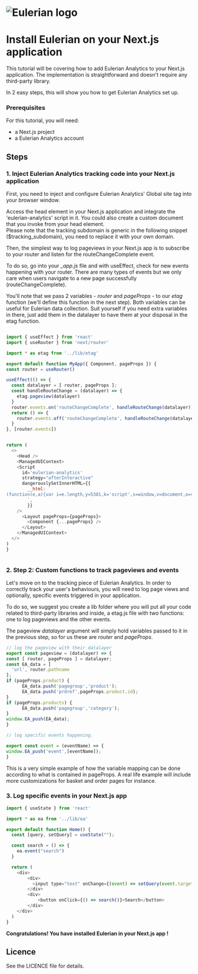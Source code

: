 # ![Eulerian logo](/img/eulerian_logo.png) 
# Install Eulerian on your Next.js application
This tutorial will be covering how to add Eulerian Analytics to your Next.js application. 
The implementation is straightforward and doesn't require any third-party library.

In 2 easy steps, this will show you how to get Eulerian Analytics set up.

### Prerequisites
For this tutorial, you will need:
* a Next.js project
* a Eulerian Analytics account

## Steps
### 1. Inject Eulerian Analytics tracking code into your Next.js application
First, you need to inject and configure Eulerian Analytics' Global site tag into your browser window.

Access the head element in your Next.js application and integrate the 'eulerian-analytics' script in it.
You could also create a custom document that you invoke from your head element.  
Please note that the tracking subdomain is generic in the following snippet ($tracking_subdomain), you need to replace it with your own domain.

Then, the simplest way to log pageviews in your Next.js app is to subscribe to your router and listen for the routeChangeComplete event.

To do so, go into your *_app.js* file and with useEffect, check for new events happening with your router. There are many types of events but we only care when users navigate to a new page successfully (routeChangeComplete).

You'll note that we pass 2 variables - *router* and *pageProps* - to our *etag* function (we'll define this function in the next step). Both variables can be useful for Eulerian data collection. Suit yourself if you need extra variables in there, just add them in the datalayer to have them at your disposal in the etag function.

  ```javascript

import { useEffect } from 'react'
import { useRouter } from 'next/router'

import * as etag from '../lib/etag'

export default function MyApp({ Component, pageProps }) {
  const router = useRouter()

  useEffect(() => {
    const datalayer = [ router, pageProps ];
    const handleRouteChange = (datalayer) => {
      etag.pageview(datalayer)
    }
    router.events.on('routeChangeComplete', handleRouteChange(datalayer))
    return () => {
      router.events.off('routeChangeComplete', handleRouteChange(datalayer))
    }
  }, [router.events])


  return (
    <>
      <Head />
      <ManagedUIContext>
    <Script
      id='eulerian-analytics'
      strategy="afterInteractive"
      dangerouslySetInnerHTML={{
        __html: `
(function(e,a){var i=e.length,y=5381,k='script',s=window,v=document,o=v.createElement(k);for(;i;){i-=1;y=(y*33)^e.charCodeAt(i)}y='_EA_'+(y>>>=0);(function(e,a,s,y){s[a]=s[a]||function(){(s[y]=s[y]||[]).push(arguments);s[y].eah=e;};}(e,a,s,y));i=new Date/1E7|0;o.ea=y;y=i%26;o.async=1;o.src='//'+e+'/'+String.fromCharCode(97+y,122-y,65+y)+(i%1E3)+'.js?2';s=v.getElementsByTagName(k)[0];s.parentNode.insertBefore(o,s);})('${tracking_subdomain}','EA_push');
        `,
        }}
    />
        <Layout pageProps={pageProps}>
          <Component {...pageProps} />
        </Layout>
      </ManagedUIContext>
    </>
  )
}
	
  ```

### 2. Step 2: Custom functions to track pageviews and events
Let's move on to the tracking piece of Eulerian Analytics. In order to correctly track your user's behaviours, you will need to log page views and optionally, specific events triggered in your application.

To do so, we suggest you create a lib folder where you will put all your code related to third-party libraries and inside, a etag.js file with two functions: one to log pageviews and the other events.

The pageview *datalayer* argument will simply hold variables passed to it in the previous step, so for us these are *router* and *pageProps*.

  ```javascript
// log the pageview with their datalayer
export const pageview = (datalayer) => {
  const [ router, pageProps ] = datalayer;
  const EA_data = [
    'url', router.pathname
  ];
  if (pageProps.product) {
        EA_data.push('pagegroup','product');
        EA_data.push('prdref',pageProps.product.id);
  }
  if (pageProps.products) {
        EA_data.push('pagegroup','category');
  }     
  window.EA_push(EA_data);
}

// log specific events happening.

export const event = (eventName) => {
  window.EA_push('event',[eventName]);
}
```

This is a very simple example of how the variable mapping can be done according to what is contained in pageProps.
A real life example will include more customizations for basket and order pages for instance.

### 3. Log specific events in your Next.js app

```javascript
import { useState } from 'react'

import * as ea from '../lib/ea'

export default function Home() {
  const [query, setQuery] = useState("");

  const search = () => {
    ea.event("search")
  }

  return (
    <div>
        <div>
          <input type="text" onChange={(event) => setQuery(event.target.value)}></input>
        </div>
        <div>
        	<button onClick={() => search()}>Search</button>
        </div>
    </div>
  )
}
```

**Congratulations! You have installed Eulerian in your Next.js app !**
		
## Licence
See the LICENCE file for details.
